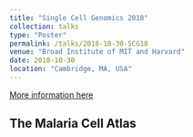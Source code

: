 ```yaml
---
title: "Single Cell Genomics 2018"
collection: talks
type: "Poster"
permalink: /talks/2018-10-30-SCG18
venue: "Broad Institute of MIT and Harvard"
date: 2018-10-30
location: "Cambridge, MA, USA"
---
```


[More information here](https://www.weizmann.ac.il/conferences/SCG2018/)

## The Malaria Cell Atlas
